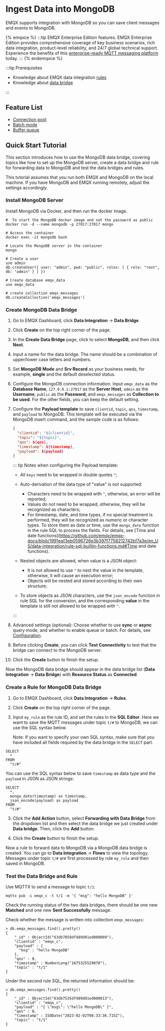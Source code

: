 # Ingest Data into MongoDB

EMQX supports integration with MongoDB so you can save client messages and events to MongoDB.

{% emqxce %}
:::tip
EMQX Enterprise Edition features. EMQX Enterprise Edition provides comprehensive coverage of key business scenarios, rich data integration, product-level reliability, and 24/7 global technical support. Experience the benefits of this [enterprise-ready MQTT messaging platform](https://www.emqx.com/en/try?product=enterprise) today.
:::
{% endemqxce %}

:::tip Prerequisites

- Knowledge about EMQX data integration [rules](./rules.md)
- Knowledge about [data bridge](./data-bridges.md)

:::

## Feature List

- [Connection pool](./data-bridges.md#connection-pool)
- [Batch mode](./data-bridges.md#batch-mode)
- [Buffer queue](./data-bridges.md#buffer-queue)

## Quick Start Tutorial

This section introduces how to use the MongoDB data bridge, covering topics like how to set up the MongoDB server, create a data bridge and rule for forwarding data to MongoDB and test the data bridges and rules.

This tutorial assumes that you run both EMQX and MongoDB on the local machine. If you have MongoDB and EMQX running remotely, adjust the settings accordingly.

### Install MongoDB Server

Install MongoDB via Docker, and then run the docker image. 

```
#  To start the MongoDB docker image and set the password as public
docker run -d --name mongodb -p 27017:27017 mongo

# Access the container
docker exec -it mongodb bash

# Locate the MongoDB server in the container
mongo

# Create a user
use admin
db.createUser({ user: "admin", pwd: "public", roles: [ { role: "root", db: "admin" } ] })

# Create database emqx_data
use emqx_data

# create collection emqx_messages
db.createCollection('emqx_messages')
```

### Create MongoDB Data Bridge

1. Go to EMQX Dashboard, click **Data Integration** -> **Data Bridge**.

2. Click **Create** on the top right corner of the page.

3. In the **Create Data Bridge** page, click to select **MongoDB**, and then click **Next**.

4. Input a name for the data bridge. The name should be a combination of upper/lower case letters and numbers.

5. Set **MongoDB Mode**  and **Srv Record** as your business needs, for example, **single** and the default deselected status. 

6. Configure the MongoDB connection information. Input `emqx_data` as the **Database Name**, `127.0.0.1:27017` as the **Server Host**, `admin` as the **Username**, `public` as the **Password**, and `emqx_messages` as **Collection to be used**. For the other fields, you can keep the default setting. 

7. Configure the **Payload template** to save `clientid`, `topic`, `qos`,  `timestamp`, and `payload` to MongoDB. This template will be executed via the MongoDB insert command, and the sample code is as follows:

   ```json
   {
     "clientid": "${clientid}",
     "topic": "${topic}",
     "qos": ${qos},
     "timestamp": ${timestamp},
     "payload": ${payload}
   }
   ```

   ::: tip Notes when configuring the Payload template:

   - All `keys` need to be wrapped in double quotes `"`;
   - Auto-derivation of the data type of "value" is not supported:
     - Characters need to be wrapped with `"`, otherwise, an error will be reported;
     - Values do not need to be wrapped, otherwise, they will be recognized as characters;
     - For timestamp, date, and time types, if no special treatment is performed, they will be recognized as numeric or character types. To store them as date or time, use the `mongo_date` function in the rule SQL to process the fields. For details, see [Time and date functions](https://github.com/emqx/emqx-docs/blob/1991eaf3eb0596726e3b397f7758212742bf7a3e/en_US/data-integration/rule-sql-builtin-functions.md#Time and date functions). 

   - Nested objects are allowed, when value is a JSON object:
     - It is not allowed to use `"` to nest the value in the template, otherwise, it will cause an execution error;
     - Objects will be nested and stored according to their own structure;

   - To store objects as JSON characters, use the `json_encode` function in rule SQL for the conversion, and the corresponding **value** in the template is still not allowed to be wrapped with `"`. 

   :::

8. Advanced settings (optional): Choose whether to use **sync** or **async** query mode, and whether to enable queue or batch. For details, see [Configuration](./data-bridges.md#configuration).
9. Before clicking **Create**, you can click **Test Connectivity** to test that the bridge can connect to the MongoDB server.
10. Click the **Create** button to finish the setup.

Now the MongoDB data bridge should appear in the data bridge list (**Data Integration** -> **Data Bridge**) with **Resource Status** as **Connected**.

### Create a Rule for MongoDB Data Bridge

1. Go to EMQX Dashboard, click **Data Integration** -> **Rules**.

2. Click **Create** on the top right corner of the page.

3. Input `my_rule` as the rule ID, and set the rules in the **SQL Editor**. Here we want to save the MQTT messages under topic `t/#`  to MongoDB, we can use the SQL syntax below. 

   Note: If you want to specify your own SQL syntax, make sure that you have included all fields required by the data bridge in the `SELECT` part.

```
SELECT
  *
FROM
  "t/#"
```

You can use the SQL syntax below to save `timestamp` as data type and the `payload`  in JSON as JSON strings:

```
SELECT
  *,
  mongo_date(timestamp) as timestamp,
  json_encode(payload) as payload
FROM
  "t/#"
```

3. Click the **Add Action** button, select **Forwarding with Data Bridge** from the dropdown list and then select the data bridge we just created under **Data bridge**. Then, click the **Add** button. 

4. Click the **Create** button to finish the setup. 

Now a rule to forward data to MongoDB via a MongoDB data bridge is created. You can go to **Data Integration** -> **Flows** to view the topology. Messages under topic `t/#` are first processed by rule  `my_rule`  and then saved in MongoDB. 

### Test the Data Bridge and Rule

Use MQTTX  to send a message to topic  `t/1`:

```
mqttx pub -i emqx_c -t t/1 -m '{ "msg": "hello MongoDB" }'
```

Check the running status of the two data bridges, there should be one new **Matched** and one new **Sent Successfully** message.

Check whether the message is written into collection `emqx_messages`:

```
> db.emqx_messages.find().pretty()
{
    "_id" : ObjectId("63db7059df489d01ed000009"),
    "clientid" : "emqx_c",
    "payload" : {
      "msg" : "hello MongoDB"
    },
    "qos" : 0,
    "timestamp" : NumberLong("1675325529070"),
    "topic" : "t/1"
}
```

Under the second rule SQL, the returned information should be: 

```
> db.emqx_messages.find().pretty()
{
    "_id" : ObjectId("63db7535df489d01ed000013"),
    "clientid" : "emqx_c",
    "payload" : "{ \"msg\": \"hello MongoDB\" }",
    "qos" : 0,
    "timestamp" : ISODate("2023-02-02T08:33:36.715Z"),
    "topic" : "t/1"
}
```
